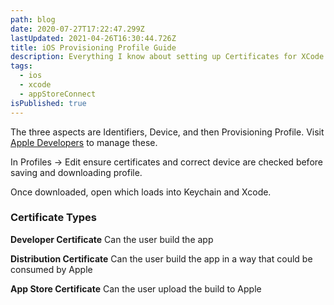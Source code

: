 ```yaml
---
path: blog
date: 2020-07-27T17:22:47.299Z
lastUpdated: 2021-04-26T16:30:44.726Z
title: iOS Provisioning Profile Guide
description: Everything I know about setting up Certificates for XCode and iOS devices
tags:
  - ios
  - xcode
  - appStoreConnect
isPublished: true
---
```

The three aspects are Identifiers, Device, and then Provisioning Profile. Visit [Apple Developers](https://developer.apple.com/account/resources/certificates/list) to manage these.

In Profiles -> Edit ensure certificates and correct device are checked before saving and downloading profile.

Once downloaded, open which loads into Keychain and Xcode.



### Certificate Types

**Developer Certificate** Can the user build the app

**Distribution Certificate** Can the user build the app in a way that could be consumed by Apple

**App Store Certificate** Can the user upload the build to Apple